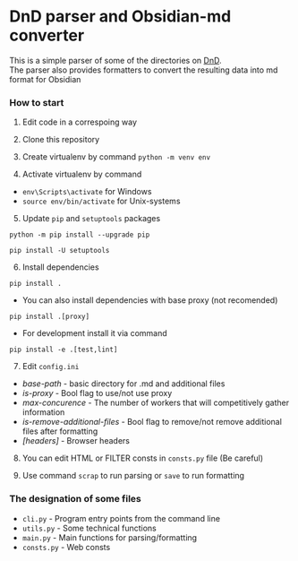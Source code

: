# DnD parser and Obsidian-md converter

This is a simple parser of some of the directories on [DnD](https://dnd.su/).  
The parser also provides formatters to convert the resulting data into md format for Obsidian

### How to start

1. Edit code in a correspoing way

2. Clone this repository

3. Create virtualenv by command `python -m venv env`

4. Activate virtualenv by command

-   `env\Scripts\activate` for Windows
-   `source env/bin/activate` for Unix-systems

5. Update `pip` and `setuptools` packages

```shell
python -m pip install --upgrade pip
```

```shell
pip install -U setuptools
```

6. Install dependencies

```shell
pip install .
```

-   You can also install dependencies with base proxy (not recomended)

```shell
pip install .[proxy]
```

-   For development install it via command

```shell
pip install -e .[test,lint]
```

7. Edit `config.ini`

-   _base-path_ - basic directory for .md and additional files
-   _is-proxy_ - Bool flag to use/not use proxy
-   _max-concurence_ - The number of workers that will competitively gather information
-   _is-remove-additional-files_ - Bool flag to remove/not remove additional files after formatting
-   _[headers]_ - Browser headers

8. You can edit HTML or FILTER consts in `consts.py` file (Be careful)

9. Use command `scrap` to run parsing or `save` to run formatting

### The designation of some files

-   `cli.py` - Program entry points from the command line
-   `utils.py` - Some technical functions
-   `main.py` - Main functions for parsing/formatting
-   `consts.py` - Web consts
